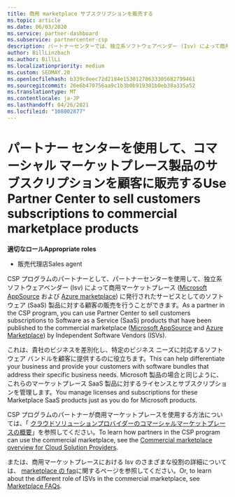 ```yaml
---
title: 商用 marketplace サブスクリプションを販売する
ms.topic: article
ms.date: 06/03/2020
ms.service: partner-dashboard
ms.subservice: partnercenter-csp
description: パートナーセンターでは、独立系ソフトウェアベンダー (Isv) によって商用マーケットプレースに公開された SaaS 製品に対する顧客のサブスクリプションを販売する方法について説明します。
author: BillLinzbach
ms.author: BillLi
ms.localizationpriority: medium
ms.custom: SEOMAY.20
ms.openlocfilehash: b339c0eec72d2184e15301270633305682799461
ms.sourcegitcommit: 26e6b470756aa9c1b3b0b919301b0eb38a335a52
ms.translationtype: MT
ms.contentlocale: ja-JP
ms.lasthandoff: 04/26/2021
ms.locfileid: "108002877"
---
```

# <a name="use-partner-center-to-sell-customers-subscriptions-to-commercial-marketplace-products"></a><span data-ttu-id="70ac8-103">パートナー センターを使用して、コマーシャル マーケットプレース製品のサブスクリプションを顧客に販売する</span><span class="sxs-lookup"><span data-stu-id="70ac8-103">Use Partner Center to sell customers subscriptions to commercial marketplace products</span></span>

<span data-ttu-id="70ac8-104">**適切なロール**</span><span class="sxs-lookup"><span data-stu-id="70ac8-104">**Appropriate roles**</span></span>

- <span data-ttu-id="70ac8-105">販売代理店</span><span class="sxs-lookup"><span data-stu-id="70ac8-105">Sales agent</span></span>

<span data-ttu-id="70ac8-106">CSP プログラムのパートナーとして、パートナーセンターを使用して、独立系ソフトウェアベンダー (Isv) によって商用マーケットプレース ([Microsoft AppSource](https://appsource.microsoft.com/) および [Azure marketplace](https://azuremarketplace.microsoft.com/)) に発行されたサービスとしてのソフトウェア (SaaS) 製品に対する顧客の販売を行うことができます。</span><span class="sxs-lookup"><span data-stu-id="70ac8-106">As a partner in the CSP program, you can use Partner Center to sell customers subscriptions to Software as a Service (SaaS) products that have been published to the commercial marketplace ([Microsoft AppSource](https://appsource.microsoft.com/) and [Azure Marketplace](https://azuremarketplace.microsoft.com/)) by Independent Software Vendors (ISVs).</span></span>

<span data-ttu-id="70ac8-107">これは、貴社のビジネスを差別化し、特定のビジネス ニーズに対応するソフトウェア バンドルを顧客に提供するのに役立ちます。</span><span class="sxs-lookup"><span data-stu-id="70ac8-107">This can help differentiate your business and provide your customers with software bundles that address their specific business needs.</span></span> <span data-ttu-id="70ac8-108">Microsoft 製品の場合と同じように、これらのマーケットプレース SaaS 製品に対するライセンスとサブスクリプションを管理します。</span><span class="sxs-lookup"><span data-stu-id="70ac8-108">You manage licenses and subscriptions for these Marketplace SaaS products just as you do for Microsoft products.</span></span>

<span data-ttu-id="70ac8-109">CSP プログラムのパートナーが商用マーケットプレースを使用する方法については、「 [クラウドソリューションプロバイダーのコマーシャルマーケットプレースの概要](csp-commercial-marketplace-overview.md)」を参照してください。</span><span class="sxs-lookup"><span data-stu-id="70ac8-109">To learn how partners in the CSP program can use the commercial marketplace, see the [Commercial marketplace overview for Cloud Solution Providers](csp-commercial-marketplace-overview.md).</span></span>

<span data-ttu-id="70ac8-110">または、商用マーケットプレースにおける Isv のさまざまな役割の詳細については、 [marketplace の faq](/azure/marketplace/marketplace-faq-publisher-guide)に関するページを参照してください。</span><span class="sxs-lookup"><span data-stu-id="70ac8-110">Or, to learn about the different role of ISVs in the commercial marketplace, see [Marketplace FAQs](/azure/marketplace/marketplace-faq-publisher-guide).</span></span>